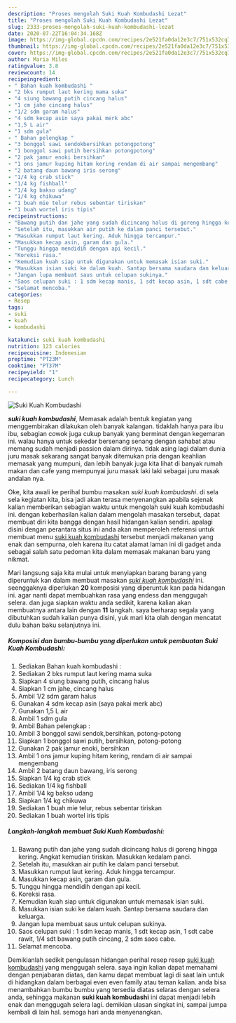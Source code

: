 ```yaml
---
description: "Proses mengolah Suki Kuah Kombudashi Lezat"
title: "Proses mengolah Suki Kuah Kombudashi Lezat"
slug: 2333-proses-mengolah-suki-kuah-kombudashi-lezat
date: 2020-07-22T16:04:34.168Z
image: https://img-global.cpcdn.com/recipes/2e521fa0da12e3c7/751x532cq70/suki-kuah-kombudashi-foto-resep-utama.jpg
thumbnail: https://img-global.cpcdn.com/recipes/2e521fa0da12e3c7/751x532cq70/suki-kuah-kombudashi-foto-resep-utama.jpg
cover: https://img-global.cpcdn.com/recipes/2e521fa0da12e3c7/751x532cq70/suki-kuah-kombudashi-foto-resep-utama.jpg
author: Maria Miles
ratingvalue: 3.8
reviewcount: 14
recipeingredient:
- " Bahan kuah kombudashi "
- "2 bks rumput laut kering mama suka"
- "4 siung bawang putih cincang halus"
- "1 cm jahe cincang halus"
- "1/2 sdm garam halus"
- "4 sdm kecap asin saya pakai merk abc"
- "1,5 L air"
- "1 sdm gula"
- " Bahan pelengkap "
- "3 bonggol sawi sendokbersihkan potongpotong"
- "1 bonggol sawi putih bersihkan potongpotong"
- "2 pak jamur enoki bersihkan"
- "1 ons jamur kuping hitam kering rendam di air sampai mengembang"
- "2 batang daun bawang iris serong"
- "1/4 kg crab stick"
- "1/4 kg fishball"
- "1/4 kg bakso udang"
- "1/4 kg chikuwa"
- "1 buah mie telur rebus sebentar tiriskan"
- "1 buah wortel iris tipis"
recipeinstructions:
- "Bawang putih dan jahe yang sudah dicincang halus di goreng hingga kering. Angkat kemudian tiriskan. Masukkan kedalam panci."
- "Setelah itu, masukkan air putih ke dalam panci tersebut."
- "Masukkan rumput laut kering. Aduk hingga tercampur."
- "Masukkan kecap asin, garam dan gula."
- "Tunggu hingga mendidih dengan api kecil."
- "Koreksi rasa."
- "Kemudian kuah siap untuk digunakan untuk memasak isian suki."
- "Masukkan isian suki ke dalam kuah. Santap bersama saudara dan keluarga."
- "Jangan lupa membuat saus untuk celupan sukinya."
- "Saos celupan suki : 1 sdm kecap manis, 1 sdt kecap asin, 1 sdt cabe rawit, 1/4 sdt bawang putih cincang, 2 sdm saos cabe."
- "Selamat mencoba."
categories:
- Resep
tags:
- suki
- kuah
- kombudashi

katakunci: suki kuah kombudashi 
nutrition: 123 calories
recipecuisine: Indonesian
preptime: "PT23M"
cooktime: "PT37M"
recipeyield: "1"
recipecategory: Lunch

---
```



![Suki Kuah Kombudashi](https://img-global.cpcdn.com/recipes/2e521fa0da12e3c7/751x532cq70/suki-kuah-kombudashi-foto-resep-utama.jpg)

<b><i>suki kuah kombudashi</i></b>, Memasak adalah bentuk kegiatan yang menggembirakan dilakukan oleh banyak kalangan. tidaklah hanya para ibu ibu, sebagian cowok juga cukup banyak yang berminat dengan kegemaran ini. walau hanya untuk sekedar bersenang senang dengan sahabat atau memang sudah menjadi passion dalam dirinya. tidak asing lagi dalam dunia juru masak sekarang sangat banyak ditemukan pria dengan keahlian memasak yang mumpuni, dan lebih banyak juga kita lihat di banyak rumah makan dan cafe yang mempunyai juru masak laki laki sebagai juru masak andalan nya.

Oke, kita awali ke perihal bumbu masakan <i>suki kuah kombudashi</i>. di sela sela kegiatan kita, bisa jadi akan terasa menyenangkan apabila sejenak kalian memberikan sebagian waktu untuk mengolah suki kuah kombudashi ini. dengan keberhasilan kalian dalam mengolah masakan tersebut, dapat membuat diri kita bangga dengan hasil hidangan kalian sendiri. apalagi disini dengan perantara situs ini anda akan memperoleh referensi untuk membuat menu <u>suki kuah kombudashi</u> tersebut menjadi makanan yang enak dan sempurna, oleh karena itu catat alamat laman ini di gadget anda sebagai salah satu pedoman kita dalam memasak makanan baru yang nikmat.




Mari langsung saja kita mulai untuk menyiapkan barang barang yang diperuntuk kan dalam membuat masakan <u><i>suki kuah kombudashi</i></u> ini. seenggaknya diperlukan <b>20</b> komposisi yang diperuntuk kan pada hidangan ini. agar nanti dapat membuahkan rasa yang endess dan menggugah selera. dan juga siapkan waktu anda sedikit, karena kalian akan membuatnya antara lain dengan <b>11</b> langkah. saya berharap segala yang dibutuhkan sudah kalian punya disini, yuk mari kita olah dengan mencatat dulu bahan baku selanjutnya ini.

<!--inarticleads1-->

##### Komposisi dan bumbu-bumbu yang diperlukan untuk pembuatan Suki Kuah Kombudashi:

1. Sediakan  Bahan kuah kombudashi :
1. Sediakan 2 bks rumput laut kering mama suka
1. Siapkan 4 siung bawang putih, cincang halus
1. Siapkan 1 cm jahe, cincang halus
1. Ambil 1/2 sdm garam halus
1. Gunakan 4 sdm kecap asin (saya pakai merk abc)
1. Gunakan 1,5 L air
1. Ambil 1 sdm gula
1. Ambil  Bahan pelengkap :
1. Ambil 3 bonggol sawi sendok,bersihkan, potong-potong
1. Siapkan 1 bonggol sawi putih, bersihkan, potong-potong
1. Gunakan 2 pak jamur enoki, bersihkan
1. Ambil 1 ons jamur kuping hitam kering, rendam di air sampai mengembang
1. Ambil 2 batang daun bawang, iris serong
1. Siapkan 1/4 kg crab stick
1. Sediakan 1/4 kg fishball
1. Ambil 1/4 kg bakso udang
1. Siapkan 1/4 kg chikuwa
1. Sediakan 1 buah mie telur, rebus sebentar tiriskan
1. Sediakan 1 buah wortel iris tipis




<!--inarticleads2-->

##### Langkah-langkah membuat Suki Kuah Kombudashi:

1. Bawang putih dan jahe yang sudah dicincang halus di goreng hingga kering. Angkat kemudian tiriskan. Masukkan kedalam panci.
1. Setelah itu, masukkan air putih ke dalam panci tersebut.
1. Masukkan rumput laut kering. Aduk hingga tercampur.
1. Masukkan kecap asin, garam dan gula.
1. Tunggu hingga mendidih dengan api kecil.
1. Koreksi rasa.
1. Kemudian kuah siap untuk digunakan untuk memasak isian suki.
1. Masukkan isian suki ke dalam kuah. Santap bersama saudara dan keluarga.
1. Jangan lupa membuat saus untuk celupan sukinya.
1. Saos celupan suki : 1 sdm kecap manis, 1 sdt kecap asin, 1 sdt cabe rawit, 1/4 sdt bawang putih cincang, 2 sdm saos cabe.
1. Selamat mencoba.




Demikianlah sedikit pengulasan hidangan perihal resep resep <u>suki kuah kombudashi</u> yang menggugah selera. saya ingin kalian dapat memahami dengan penjabaran diatas, dan kamu dapat membuat lagi di saat lain untuk di hidangkan dalam berbagai even even family atau teman kalian. anda bisa menambahkan bumbu bumbu yang tersedia diatas selaras dengan selera anda, sehingga makanan <b>suki kuah kombudashi</b> ini dapat menjadi lebih enak dan menggugah selera lagi. demikian ulasan singkat ini, sampai jumpa kembali di lain hal. semoga hari anda menyenangkan.
